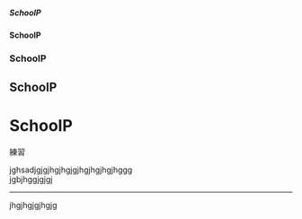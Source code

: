 ##### SchoolP
#### SchoolP
### SchoolP
## SchoolP
# SchoolP
練習


jghsadjgjgjhgjhgjgjhgjhgjhgjhggg<br>
jgbjhggjgjgj
<hr>
jhgjhgjgjhgjg<br>
